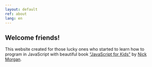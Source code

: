 ```yaml
---
layout: default
ref: about
lang: en
---
```


## Welcome friends!

This website created for those lucky ones who started to learn how to program in JavaScript with beautiful book [“JavaScript for Кids”](https://www.nostarch.com/javascriptforkids) by [Nick Morgan](https://github.com/skilldrick).

